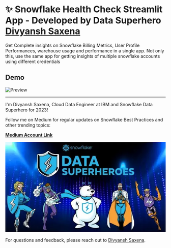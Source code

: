 ✨ Snowflake Health Check Streamlit App - Developed by Data Superhero [Divyansh Saxena](https://www.linkedin.com/in/divyanshsaxena/) &nbsp;
=====================

Get Complete insights on Snowflake Billing Metrics, User Profile Performances, warehouse usage and performance in a single app. Not only this, use the same app for getting insights of multiple snowflake accounts using different credentials

Demo
----

![Preview](streamlit_gif.gif)


----
I'm Divyansh Saxena, Cloud Data Engineer at IBM and Snowflake Data Superhero for 2023!

Follow me on Medium for regular updates on Snowflake Best Practices and other trending topics:

[**Medium Account Link**](https://medium.com/@divyanshsaxenaofficial)

![Snowflake Data Superhero](dsh_banner.jpg)

For questions and feedback, please reach out to [Divyansh Saxena](https://www.linkedin.com/in/divyanshsaxena/).
